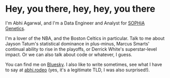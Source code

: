 # Hey, you there, hey, hey, you there

I'm Abhi Agarwal, and I'm a Data Engineer and Analyst for [SOPHiA Genetics](https://www.sophiagenetics.com/). 

I'm a lover of the NBA, and the Boston Celtics in particular. Talk to me about Jayson Tatum's statistical dominance in plus-minus, Marcus Smarts' continual ability to rise in the playoffs, or Derrick White's superstar-level impact. Or we can also talk about code or whatever, I guess.

You can find me on [Bluesky](https://staging.bsky.app/profile/abhi.rodeo). I also like to write sometimes, see what I have to say at [abhi.rodeo](https://abhi.rodeo) (yes, it's a legitimate TLD, I was also surprised!). 

